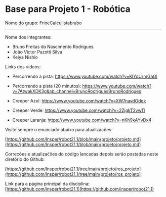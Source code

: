 # Base para Projeto 1 - Robótica 

Nome do grupo: FrioeCalculistabrabo

____________

Nome dos integrantes: 

* Bruno Freitas do Nascimento Rodrigues
* João Victor Pazotti Silva
* Keiya Nishio

Links dos vídeos:
* Percorrendo a pista: https://www.youtube.com/watch?v=KlYdUrmGaGI
* Percorrendo a pista (20 minutos): https://www.youtube.com/watch?v=7AtwakXDK3g&ab_channel=BrunoRodriguesBrunoRodrigues

* Creeper Azul: https://www.youtube.com/watch?v=XW7navdOdek
* Creeper Verde: https://www.youtube.com/watch?v=2ZjgkT2vwTI
* Creeper Laranja: https://www.youtube.com/watch?v=nKh9kAYvDx4


Visite sempre o enunciado abaixo para atualizacões: 

[https://github.com/Insper/robot21.1/blob/main/projeto/projeto.md](https://github.com/Insper/robot21.1/blob/main/projeto/projeto.md)


Correcões e atualizaćões do código lancadas depois serão postadas neste diretório do Github: 

[https://github.com/Insper/robot21.1/tree/main/projeto/ros_projeto](https://github.com/Insper/robot21.1/tree/main/projeto/ros_projeto)


Link para a página principal da disciplina: 
[https://github.com/insper/robot21.1](https://github.com/insper/robot21.1)


